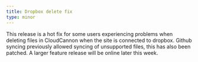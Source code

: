 ```yaml
---
title: Dropbox delete fix
type: minor
---
```


This release is a hot fix for some users experiencing problems when deleting files in CloudCannon when the site is connected to dropbox. Github syncing previously allowed syncing of unsupported files, this has also been patched. A larger feature release will be online later this week.